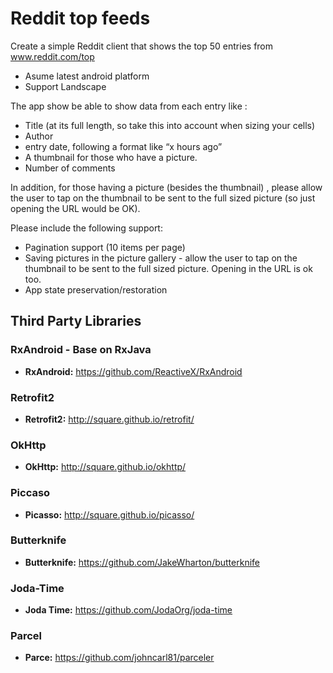 # Reddit top feeds

Create a simple Reddit client that shows the top 50 entries from www.reddit.com/top

* Asume latest android platform
* Support Landscape

The app show be able to show data from each entry like :

* Title (at its full length, so take this into account when sizing your cells)
* Author
* entry date, following a format like “x hours ago” 
* A thumbnail for those who have a picture.
* Number of comments

In addition, for those having a picture (besides the thumbnail) , please allow the user to tap on the thumbnail to be sent to the full sized picture (so just opening the URL would be OK).

Please include the following support:

* Pagination support (10 items per page)
* Saving pictures in the picture gallery - allow the user to tap on the thumbnail to be sent to the full sized picture.  Opening in the URL is ok too.
* App state preservation/restoration


## Third Party Libraries

### RxAndroid - Base on RxJava

* **RxAndroid:** https://github.com/ReactiveX/RxAndroid

### Retrofit2 
* **Retrofit2:** http://square.github.io/retrofit/

### OkHttp
* **OkHttp:** http://square.github.io/okhttp/

### Piccaso 
* **Picasso:** http://square.github.io/picasso/

### Butterknife
* **Butterknife:** https://github.com/JakeWharton/butterknife

### Joda-Time
* **Joda Time:** https://github.com/JodaOrg/joda-time 

### Parcel
* **Parce:** https://github.com/johncarl81/parceler
